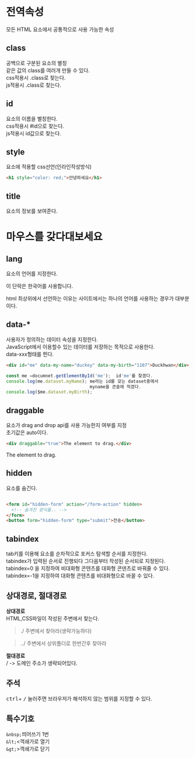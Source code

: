 # 전역속성  

모든 HTML 요소에서 공통적으로 사용 가능한 속성

## class 
공백으로 구분된 요소의 별칭  
같은 값의 class를 여러개 만들 수 있다.  
css적용시 .class로 찾는다.  
js적용시 .class로 찾는다.  
## id
요소의 이름을 별칭한다.  
css적용시 #id으로 찾는다.  
js적용시 id값으로 찾는다.  

## style  
요소에 적용할 css선언(인라인작성방식)  
```html
<h1 style="color: red;">안녕하세요</h1>
```  

## title  
요소의 정보를 보여준다.  
<h1 title="마우스를 갖다 대셨군요!!?">마우스를 갖다대보세요</h1>  

## lang  
요소의 언어를 지정한다.
<p lang="kr">이 단락은 한국어를 사용합니다.</p>  
html 최상위에서 선언하는 이유는 사이트에서는  
하나의 언어를 사용하는 경우가 대부분이다.  

## data-*  
사용자가 정의하는 데이터 속성을 지정한다.  
JavaScript에서 이용할수 있는 데이터를 저장하는 목적으로 사용한다.  
data-xxx형태를 띈다.  
```html
<div id="me" data-my-name="duckey" data-my-birth="1107">Duckhwan</div>
```
```javascript
const me =documnet.getElementById('me');  id'me'를 찾겠다. 
console.log(me.dataset.myName); me라는 id를 갖는 dataset중에서 
                                myname을 콘솔에 적겠다.
console.log($me.dataset.myBirth);
```

## draggable  
요소가 drag and drop api를 사용 가능한지 여부를 지정  
초기값은 auto이다.  
```html
<div draggable="true">The element to drag.</div>
```
<p draggable="true">The element to drag.</p>


## hidden  
요소를 숨긴다.  
```html

<form id="hidden-form" action="/form-action" hidden>
  <!-- 숨겨진 양식들.. -->
</form>
<button form="hidden-form" type="submit">전송</button>

```  

## tabindex  
tab키를 이용해 요소를 순차적으로 포커스 탐색할 순서를 지정한다.  
tabindex가 입력된 순서로 진행되다 그다음부터 작성된 순서되로 지정된다.  
tabindex=0 을 지정하여 비대화형 콘텐츠를 대화형 콘덴츠로 바꿔줄 수 있다.  
tabindex=-1을 지정하여 대화형 콘텐츠를 비대화형으로 바꿀 수 있다.  


## 상대경로, 절대경로  
**상대경로**  
HTML,CSS파일이 작성된 주변에서 찾는다.  

> ./ 주변에서 찾아라(생략가능하다)  

> ../ 주변에서 상위폴더로 한번간후 찾아라  

**절대경로**  
/ -> 도메인 주소가 생략되어있다.  

## 주석
<kbd>ctrl</kbd>+ <kbd>/</kbd> 눌러주면 브라우저가 해석하지 않는 범위를 지정할 수 있다.  

## 특수기호
```&nbsp;```띄어쓰기 1번  
```&lt;```&lt;꺽쇄가로 열기  
```&gt;```&gt;꺽쇄가로 닫기  
